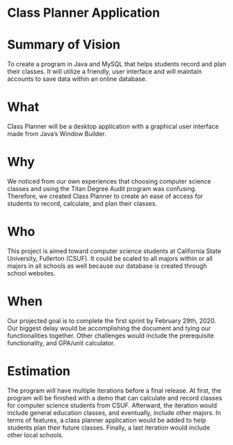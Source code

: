 # Class Planner Application
# Summary of Vision
To create a program in Java and MySQL that helps students record and plan their classes. It will utilize a friendly, user interface and will maintain accounts to save data within an online database. 
# What
Class Planner will be a desktop application with a graphical user interface made from Java’s Window Builder.
# Why
We noticed from our own experiences that choosing computer science classes and using the Titan Degree Audit program was confusing. Therefore, we created 	Class Planner to create an ease of access for students to record, calculate, and plan their classes.
# Who
This project is aimed toward computer science students at California State University, Fullerton (CSUF). It could be scaled to all majors within or all majors in all schools as well because our database is created through school websites.
# When
Our projected goal is to complete the first sprint by February 29th, 2020. Our biggest delay would be accomplishing the document and tying our functionalities together. Other challenges would include the prerequisite functionality, and GPA/unit calculator.
# Estimation
The program will have multiple iterations before a final release. At first, the program will be finished with a demo that can calculate and record classes for computer science students from CSUF. Afterward, the iteration would include general education classes, and eventually, include other majors. In terms of features, a class planner application would be added to help students plan their future classes. Finally, a last iteration would include other local schools.
